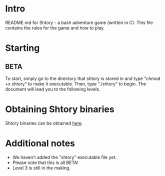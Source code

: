 # Intro
README.md for Shtory - a bash adventure game (written in C).
This file contains the rules for the game and how to play.

# Starting
## BETA
To start, simply go to the directory that shtory is stored in and type "chmod +x shtory" to make it executable.
Then, type "./shtory" to begin. The document will lead you to the following levels. 

# Obtaining Shtory binaries
Shtory binaries can be obtained [here](https://github.com/HabibKhan1/Shtory-binaries).

# Additional notes
- We haven't added the "shtory" executable file yet.
- Please note that this is all BETA!
- Level 3 is still in the making.

